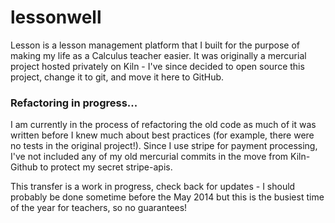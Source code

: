 # lessonwell

Lesson is a lesson management platform that I built for the purpose of making my life as a Calculus teacher easier. It was originally a mercurial project hosted privately on Kiln - I've since decided to open source this project, change it to git, and move it here to GitHub.

### Refactoring in progress...
I am currently in the process of refactoring the old code as much of it was written before I knew much about best practices (for example, there were no tests in the original project!). Since I use stripe for payment processing, I've not included any of my old mercurial commits in the move from Kiln-Github to protect my secret stripe-apis. 

This transfer is a work in progress, check back for updates - I should probably be done sometime before the May 2014 but this is the busiest time of the year for teachers, so no guarantees!
